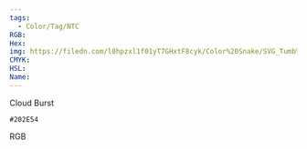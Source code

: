 ```yaml
---
tags:
  - Color/Tag/NTC
RGB:
Hex:
img: https://filedn.com/l0hpzxl1f01yT7GHxtF8cyk/Color%20Snake/SVG_Tumb%20Mass%20No%20Name/202E54.svg
CMYK:
HSL:
Name:
---
```

Cloud Burst
```palette
#202E54
```
RGB
